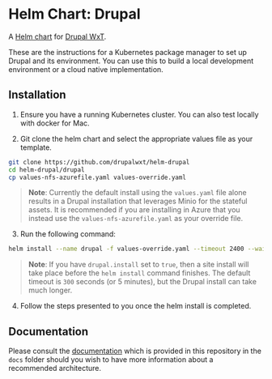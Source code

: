 Helm Chart: Drupal
==================

A [Helm chart](https://helm.sh/) for [Drupal WxT](http://drupalwxt.org/).

These are the instructions for a Kubernetes package manager to set up Drupal and its environment. You can use this to build a local development environment or a cloud native implementation.

## Installation

1. Ensure you have a running Kubernetes cluster. You can also test locally with docker for Mac.

2. Git clone the helm chart and select the appropriate values file as your template.

```sh
git clone https://github.com/drupalwxt/helm-drupal
cd helm-drupal/drupal
cp values-nfs-azurefile.yaml values-override.yaml
```

> **Note**: Currently the default install using the `values.yaml` file alone results in a Drupal installation that leverages Minio for the stateful assets. It is recommended if you are installing in Azure that you instead use the `values-nfs-azurefile.yaml` as your override file.

3. Run the following command:

```sh
helm install --name drupal -f values-override.yaml --timeout 2400 --wait .
```

> **Note**: If you have `drupal.install` set to `true`, then a site install will take place before the `helm install` command finishes. The default timeout is `300` seconds (or 5 minutes), but the Drupal install can take much longer.

4. Follow the steps presented to you once the helm install is completed.

## Documentation

Please consult the [documentation](https://github.com/drupalwxt/helm-drupal/tree/master/docs) which is provided in this repository in the `docs` folder should you wish to have more information about a recommended architecture.
